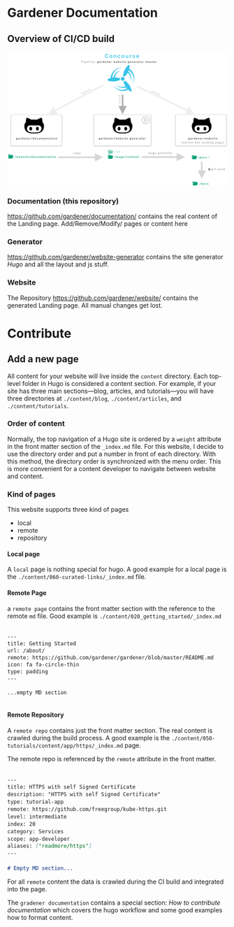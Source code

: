 # Gardener Documentation

## Overview of CI/CD build 

![image](images/overview.png)


### Documentation (this repository)
https://github.com/gardener/documentation/ contains the real content of the 
Landing page. Add/Remove/Modify/ pages or content here

### Generator
https://github.com/gardener/website-generator contains the site generator *Hugo*
and all the layout and js stuff.

### Website
The Repository https://github.com/gardener/website/ contains the generated
Landing page. All manual changes get lost.

# Contribute
## Add a new page

All content for your website will live inside the `content` directory. Each top-level folder in Hugo is considered a 
content section. For example, if your site has three main sections—blog, articles, and tutorials—you will have 
three directories at `./content/blog`, `./content/articles`, and `./content/tutorials`.

### Order of content
Normally, the top navigation of a Hugo site is ordered by a `weight` attribute in the front matter section of the `_index.md`
file. For this website, I decide to use the directory order and put a number in front of each directory. With this
method, the directory order is synchronized with the menu order. This is more convenient for a content developer 
to navigate between website and content.

### Kind of pages
This website supports three kind of pages
 - local
 - remote
 - repository
 
 
#### Local page
A `local` page is nothing special for hugo. A good example for a local page is the `./content/060-curated-links/_index.md`
file.

#### Remote Page
a `remote page` contains the front matter section with the reference to the remote `md` file.
Good example is `./content/020_getting_started/_index.md`

``` 

---
title: Getting Started
url: /about/
remote: https://github.com/gardener/gardener/blob/master/README.md
icon: fa fa-circle-thin
type: padding
---

...empty MD section


```


#### Remote Repository
A `remote repo` contains just the front matter section. The real content is crawled during the build process.
A good example is the `./content/050-tutorials/content/app/https/_index.md` page. 

The remote repo is referenced by the `remote` attribute in the front matter.

```md

---
title: HTTPS with self Signed Certificate
description: "HTTPS with self Signed Certificate"
type: tutorial-app
remote: https://github.com/freegroup/kube-https.git
level: intermediate
index: 20
category: Services
scope: app-developer
aliases: ["readmore/https"]
---

# Empty MD section...

```

For all `remote` content the data is crawled during the CI build and integrated into the page.

The `gradener documentation` contains a special section: *How to contribute documentation* which covers
the hugo workflow and some good examples how to format content.
